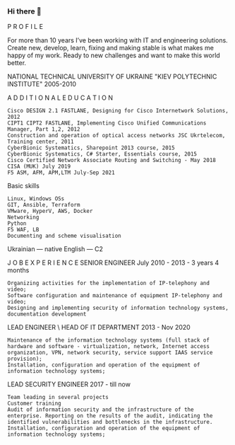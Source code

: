 ### Hi there 👋

P R O F I L E

For more than 10 years I’ve been working with IT and engineering solutions. Create new, develop, learn, fixing and making stable is what makes me happy of my work. Ready to new challenges and want to make this world better.

NATIONAL TECHNICAL UNIVERSITY OF UKRAINE "KIEV POLYTECHNIC INSTITUTE" 2005-2010

A D D I T I O N A L E D U C A T I O N

    Cisco DESIGN 2.1 FASTLANE, Designing for Cisco Internetwork Solutions, 2012
    CIPT1 CIPT2 FASTLANE, Implementing Cisco Unified Communications Manager, Part 1,2, 2012
    Construction and operation of optical access networks JSC Ukrtelecom, Training center, 2011
    CyberBionic Systematics, Sharepoint 2013 course, 2015
    CyberBionic Systematics, C# Starter, Essentials course, 2015
    Cisco Certified Network Associate Routing and Switching - May 2018
    CISA (MUK) July 2019
    F5 ASM, AFM, APM,LTM July-Sep 2021

Basic skills

    Linux, Windows OSs
    GIT, Ansible, Terraform
    VMware, HyperV, AWS, Docker
    Networking
    Python
    F5 WAF, LB
    Documenting and scheme visualisation

Ukrainian — native English — C2

J O B E X P E R I E N C E SENIOR ENGINEER July 2010 - 2013 - 3 years 4 months

    Organizing activities for the implementation of IP-telephony and video;
    Software configuration and maintenance of equipment IP-telephony and video;
    Designing and implementing security of information technology systems, documentation development

LEAD ENGINEER \ HEAD OF IT DEPARTMENT 2013 - Nov 2020

    Maintenance of the information technology systems (full stack of hardware and software - virtualization, network, Internet access organization, VPN, network security, service support IAAS service provision);
    Installation, configuration and operation of the equipment of information technology systems;

LEAD SECURITY ENGINEER 2017 - till now

    Team leading in several projects
    Customer training
    Audit of information security and the infrastructure of the enterprise. Reporting on the results of the audit, indicating the identified vulnerabilities and bottlenecks in the infrastructure.
    Installation, configuration and operation of the equipment of information technology systems;


<!--
**pontarr/pontarr** is a ✨ _special_ ✨ repository because its `README.md` (this file) appears on your GitHub profile.

Here are some ideas to get you started:

- 🔭 I’m currently working on ...
- 🌱 I’m currently learning ...
- 👯 I’m looking to collaborate on ...
- 🤔 I’m looking for help with ...
- 💬 Ask me about ...
- 📫 How to reach me: ...
- 😄 Pronouns: ...
- ⚡ Fun fact: ...
-->
